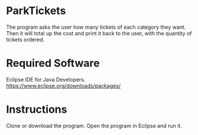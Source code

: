 # ParkTickets
The program asks the user how many tickets of each category they want. Then it will total up the cost
and print it back to the user, with the quantity of tickets ordered.

# Required Software
Eclipse IDE for Java Developers.
https://www.eclipse.org/downloads/packages/

# Instructions 
Clone or download the program. Open the program in Eclipse and run it.
